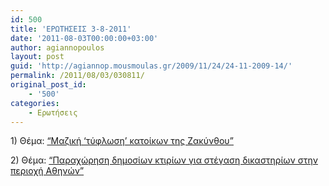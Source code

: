 ```yaml
---
id: 500
title: 'ΕΡΩΤΗΣΕΙΣ 3-8-2011'
date: '2011-08-03T00:00:00+03:00'
author: agiannopoulos
layout: post
guid: 'http://agiannop.mousmoulas.gr/2009/11/24/24-11-2009-14/'
permalink: /2011/08/03/030811/
original_post_id:
    - '500'
categories:
    - Ερωτήσεις
---
```


1\) Θέμα: [“Μαζική ‘τύφλωση’ κατοίκων της Ζακύνθου”](/wp-content/uploads/2009/11/03082011_zakynthos_tiflosi.pdf)

2\) Θέμα: [“Παραχώρηση δημοσίων κτιρίων για στέγαση δικαστηρίων στην περιοχή Αθηνών”](/wp-content/uploads/2009/11/03082011_paraxorisi_dim_ktirion.pdf)